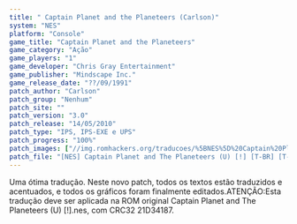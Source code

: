 ```yaml
---
title: " Captain Planet and the Planeteers (Carlson)"
system: "NES"
platform: "Console"
game_title: "Captain Planet and the Planeteers"
game_category: "Ação"
game_players: "1"
game_developer: "Chris Gray Entertainment"
game_publisher: "Mindscape Inc."
game_release_date: "??/09/1991"
patch_author: "Carlson"
patch_group: "Nenhum"
patch_site: ""
patch_version: "3.0"
patch_release: "14/05/2010"
patch_type: "IPS, IPS-EXE e UPS"
patch_progress: "100%"
patch_images: ["//img.romhackers.org/traducoes/%5BNES%5D%20Captain%20Planet%20and%20the%20Planeteers%20-%20Carlson%20-%201.png","//img.romhackers.org/traducoes/%5BNES%5D%20Captain%20Planet%20and%20the%20Planeteers%20-%20Carlson%20-%202.png","//img.romhackers.org/traducoes/%5BNES%5D%20Captain%20Planet%20and%20the%20Planeteers%20-%20Carlson%20-%203.png"]
patch_file: "[NES] Captain Planet and The Planeteers (U) [!] [T-BR] [T-Carlson G-Nenhum] [V-3.0 P-100% A-2010].zip"
---
```

Uma ótima tradução. Neste novo patch, todos os textos estão traduzidos e acentuados, e todos os gráficos foram finalmente editados.ATENÇÃO:Esta tradução deve ser aplicada na ROM original Captain Planet and The Planeteers (U) [!].nes, com CRC32 21D34187.